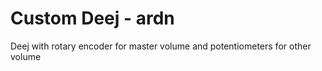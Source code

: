 # Custom Deej - ardn
Deej with rotary encoder for master volume and potentiometers for other volume
